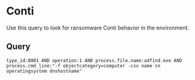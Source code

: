 # Conti

Use this query to look for ransomware Conti behavior in the environment.

## Query

```
type_id:8001 AND operation:1 AND process.file.name:adfind.exe AND process.cmd_line:"-f objectcategory=computer -csv name cn operatingsystem dnshostname"
```
